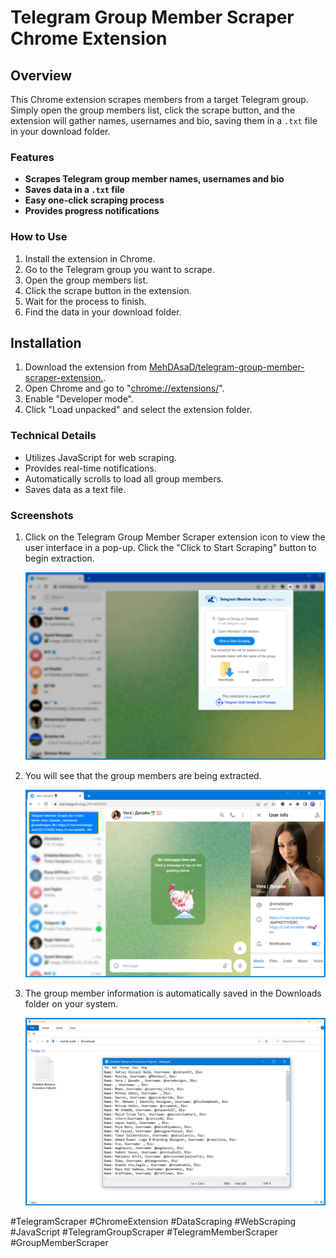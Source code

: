 # Telegram Group Member Scraper Chrome Extension


## Overview

This Chrome extension scrapes members from a target Telegram group. Simply open the group members list, click the scrape button, and the extension will gather names, usernames and bio, saving them in a `.txt` file in your download folder.


### Features
*   **Scrapes Telegram group member names, usernames and bio**
*   **Saves data in a `.txt` file**
*   **Easy one-click scraping process**
*   **Provides progress notifications**


### How to Use
1. Install the extension in Chrome.
2. Go to the Telegram group you want to scrape.
3. Open the group members list.
4. Click the scrape button in the extension.
5. Wait for the process to finish.
6. Find the data in your download folder.


## Installation
1. Download the extension from [MehDAsaD/telegram-group-member-scraper-extension.](https://github.com/MehDAsaD/telegram-group-member-scraper-extension/tree/main).
2. Open Chrome and go to "[chrome://extensions/](chrome://extensions/)".
3. Enable "Developer mode".
4. Click "Load unpacked" and select the extension folder.


### Technical Details
- Utilizes JavaScript for web scraping.
- Provides real-time notifications.
- Automatically scrolls to load all group members.
- Saves data as a text file.
  

### Screenshots
1. Click on the Telegram Group Member Scraper extension icon to view the user interface in a pop-up. Click the "Click to Start Scraping" button to begin extraction.

   ![Screenshot 1](screenshot/extension-1.png)

2. You will see that the group members are being extracted.

   ![Screenshot 2](screenshot/extension-2.png)

3. The group member information is automatically saved in the Downloads folder on your system.

   ![Screenshot 3](screenshot/extension-3.png)


#TelegramScraper #ChromeExtension #DataScraping #WebScraping #JavaScript #TelegramGroupScraper #TelegramMemberScraper #GroupMemberScraper
